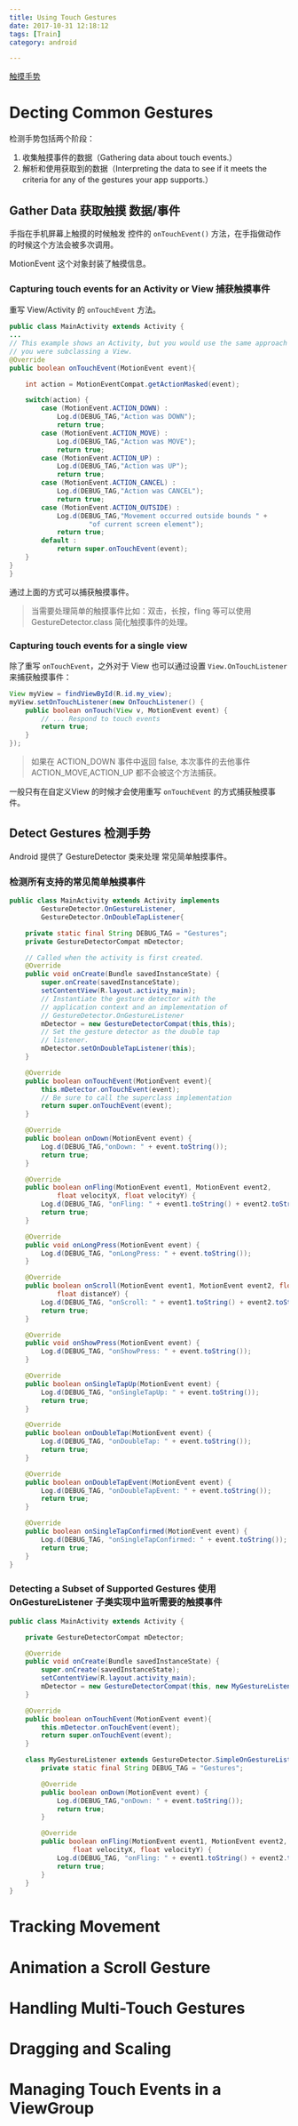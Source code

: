 ```yaml
---
title: Using Touch Gestures
date: 2017-10-31 12:18:12
tags: [Train]
category: android

---
```


[触摸手势](https://developer.android.com/training/gestures/index.html)


# Decting Common Gestures

检测手势包括两个阶段：

1. 收集触摸事件的数据（Gathering data about touch events.）
2. 解析和使用获取到的数据（Interpreting the data to see if it meets the criteria for any of the gestures your app supports.）

## Gather Data 获取触摸 数据/事件

手指在手机屏幕上触摸的时候触发 控件的 `onTouchEvent()` 方法，在手指做动作的时候这个方法会被多次调用。

MotionEvent 这个对象封装了触摸信息。


### Capturing touch events for an Activity or View 捕获触摸事件

重写 View/Activity 的 `onTouchEvent` 方法。

```java
public class MainActivity extends Activity {
...
// This example shows an Activity, but you would use the same approach if
// you were subclassing a View.
@Override
public boolean onTouchEvent(MotionEvent event){

    int action = MotionEventCompat.getActionMasked(event);

    switch(action) {
        case (MotionEvent.ACTION_DOWN) :
            Log.d(DEBUG_TAG,"Action was DOWN");
            return true;
        case (MotionEvent.ACTION_MOVE) :
            Log.d(DEBUG_TAG,"Action was MOVE");
            return true;
        case (MotionEvent.ACTION_UP) :
            Log.d(DEBUG_TAG,"Action was UP");
            return true;
        case (MotionEvent.ACTION_CANCEL) :
            Log.d(DEBUG_TAG,"Action was CANCEL");
            return true;
        case (MotionEvent.ACTION_OUTSIDE) :
            Log.d(DEBUG_TAG,"Movement occurred outside bounds " +
                    "of current screen element");
            return true;
        default :
            return super.onTouchEvent(event);
    }
}
}
```

通过上面的方式可以捕获触摸事件。

>当需要处理简单的触摸事件比如：双击，长按，fling 等可以使用 GestureDetector.class 简化触摸事件的处理。

### Capturing touch events for a single view 

除了重写 `onTouchEvent`，之外对于 View 也可以通过设置 `View.OnTouchListener` 来捕获触摸事件：

```java
View myView = findViewById(R.id.my_view);
myView.setOnTouchListener(new OnTouchListener() {
    public boolean onTouch(View v, MotionEvent event) {
        // ... Respond to touch events
        return true;
    }
});
```

>如果在 ACTION_DOWN 事件中返回 false, 本次事件的去他事件 ACTION_MOVE,ACTION_UP 都不会被这个方法捕获。


一般只有在自定义View 的时候才会使用重写 `onTouchEvent` 的方式捕获触摸事件。


## Detect Gestures 检测手势

Android 提供了 GestureDetector 类来处理 常见简单触摸事件。

### 检测所有支持的常见简单触摸事件

```java
public class MainActivity extends Activity implements
        GestureDetector.OnGestureListener,
        GestureDetector.OnDoubleTapListener{

    private static final String DEBUG_TAG = "Gestures";
    private GestureDetectorCompat mDetector;

    // Called when the activity is first created.
    @Override
    public void onCreate(Bundle savedInstanceState) {
        super.onCreate(savedInstanceState);
        setContentView(R.layout.activity_main);
        // Instantiate the gesture detector with the
        // application context and an implementation of
        // GestureDetector.OnGestureListener
        mDetector = new GestureDetectorCompat(this,this);
        // Set the gesture detector as the double tap
        // listener.
        mDetector.setOnDoubleTapListener(this);
    }

    @Override
    public boolean onTouchEvent(MotionEvent event){
        this.mDetector.onTouchEvent(event);
        // Be sure to call the superclass implementation
        return super.onTouchEvent(event);
    }

    @Override
    public boolean onDown(MotionEvent event) {
        Log.d(DEBUG_TAG,"onDown: " + event.toString());
        return true;
    }

    @Override
    public boolean onFling(MotionEvent event1, MotionEvent event2,
            float velocityX, float velocityY) {
        Log.d(DEBUG_TAG, "onFling: " + event1.toString() + event2.toString());
        return true;
    }

    @Override
    public void onLongPress(MotionEvent event) {
        Log.d(DEBUG_TAG, "onLongPress: " + event.toString());
    }

    @Override
    public boolean onScroll(MotionEvent event1, MotionEvent event2, float distanceX,
            float distanceY) {
        Log.d(DEBUG_TAG, "onScroll: " + event1.toString() + event2.toString());
        return true;
    }

    @Override
    public void onShowPress(MotionEvent event) {
        Log.d(DEBUG_TAG, "onShowPress: " + event.toString());
    }

    @Override
    public boolean onSingleTapUp(MotionEvent event) {
        Log.d(DEBUG_TAG, "onSingleTapUp: " + event.toString());
        return true;
    }

    @Override
    public boolean onDoubleTap(MotionEvent event) {
        Log.d(DEBUG_TAG, "onDoubleTap: " + event.toString());
        return true;
    }

    @Override
    public boolean onDoubleTapEvent(MotionEvent event) {
        Log.d(DEBUG_TAG, "onDoubleTapEvent: " + event.toString());
        return true;
    }

    @Override
    public boolean onSingleTapConfirmed(MotionEvent event) {
        Log.d(DEBUG_TAG, "onSingleTapConfirmed: " + event.toString());
        return true;
    }
}
```

### Detecting a Subset of Supported Gestures 使用 OnGestureListener 子类实现中监听需要的触摸事件

```java
public class MainActivity extends Activity {

    private GestureDetectorCompat mDetector;

    @Override
    public void onCreate(Bundle savedInstanceState) {
        super.onCreate(savedInstanceState);
        setContentView(R.layout.activity_main);
        mDetector = new GestureDetectorCompat(this, new MyGestureListener());
    }

    @Override
    public boolean onTouchEvent(MotionEvent event){
        this.mDetector.onTouchEvent(event);
        return super.onTouchEvent(event);
    }

    class MyGestureListener extends GestureDetector.SimpleOnGestureListener {
        private static final String DEBUG_TAG = "Gestures";

        @Override
        public boolean onDown(MotionEvent event) {
            Log.d(DEBUG_TAG,"onDown: " + event.toString());
            return true;
        }

        @Override
        public boolean onFling(MotionEvent event1, MotionEvent event2,
                float velocityX, float velocityY) {
            Log.d(DEBUG_TAG, "onFling: " + event1.toString() + event2.toString());
            return true;
        }
    }
}
```


# Tracking Movement


# Animation a Scroll Gesture


# Handling Multi-Touch Gestures



# Dragging and Scaling



# Managing Touch Events in a ViewGroup
